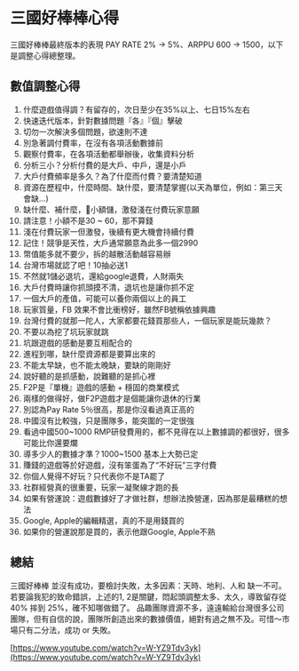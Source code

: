 # 三國好棒棒心得

三國好棒棒最終版本的表現 PAY RATE 2% -> 5%、ARPPU 600 -> 1500，以下是調整心得總整理。

## 數值調整心得

1. 什麼遊戲值得調？有留存的，次日至少在35%以上、七日15%左右
2. 快速迭代版本，針對數據問題『各』『個』擊破
3. 切勿一次解決多個問題，欲速則不達
4. 別急著調付費率，在沒有各項活動數據前
5. 觀察付費率，在各項活動都舉辦後，收集資料分析
6. 分析三小？分析付費的是大戶、中戶，還是小戶
7. 大戶付費頻率是多久？為了什麼而付費？要清楚知道
8. 資源在歷程中，什麼時間、缺什麼，要清楚掌握(以天為單位，例如：第三天會缺…)
9. 缺什麼、補什麼，小額儲，激發淺在付費玩家意願
10. 請注意！小額不是30 ~ 60，那不算錢
11. 淺在付費玩家一但激發，後續有更大機會持續付費
12. 記住！競爭是天性，大戶通常願意為此多一個2990
13. 幣值能多就不要少，拆的越散活動越容易辦
14. 台灣市場就認了吧！10抽必送1
15. 不然就1儲必退坑，還給google退費，人財兩失
16. 大戶付費時讓你抓頭摸不清，退坑也是讓你抓不定
17. 一個大戶的產值，可能可以養你兩個以上的員工
18. 玩家質量，FB 效果不會比衝榜好，雖然FB號稱依據興趣
19. 台灣付費的就那一陀人，大家都要花錢買那些人，一個玩家是能玩幾款？
20. 不要以為挖了坑玩家就跳
21. 坑跟遊戲的感動是要互相配合的
22. 進程到哪，缺什麼資源都是要算出來的
23. 不能太早缺，也不能太晚缺，要缺的剛剛好
24. 說好聽的是抓感動，說難聽的是抓心裡
25. F2P是『單機』遊戲的感動 + 穩固的商業模式
26. 兩樣的做得好，做F2P遊戲才是個能讓你退休的行業
27. 別認為Pay Rate 5％很高，那是你沒看過真正高的
28. 中國沒有比較強，只是團隊多，能突圍的一定很強
29. 看過中國500~1000 RMP研發費用的，都不見得在以上數據調的都很好，很多可能比你還要爛
30. 導多少人的數據才準？1000~1500 基本上大勢已定
31. 賺錢的遊戲等於好遊戲，沒有笨蛋為了“不好玩”三字付費
32. 你個人覺得不好玩？只代表你不是TA罷了
33. 社群經營真的很重要，玩家一凝聚線才跑的長
34. 如果有營運說：遊戲數據好了才做社群，想辦法換營運，因為那是最糟糕的想法
35. Google, Apple的編輯精選，真的不是用錢買的
36. 如果你的營運說那是買的，表示他跟Google, Apple不熟

## 總結

三國好棒棒 並沒有成功，要檢討失敗，太多因素：天時、地利、人和 缺一不可。若要論我犯的致命錯誤，上述的1, 2是關鍵，悶起頭調整太多、太久，導致留存從 40% 摔到 25%，確不知哪做錯了。 品趣團隊資源不多，遠遠輸給台灣很多公司團隊，但有自信的說，團隊所創造出來的數據價值，絕對有過之無不及。可惜～市場只有二分法，成功 or 失敗。

[https://www.youtube.com/watch?v=W-YZ9Tdv3yk](https://www.youtube.com/watch?v=W-YZ9Tdv3yk)